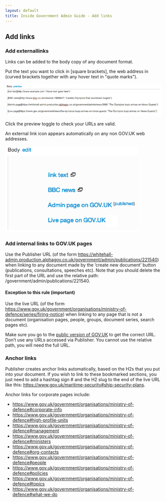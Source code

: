 ```yaml
---
layout: default
title: Inside Government Admin Guide - Add links
---
```


## Add links

### Add externallinks

Links can be added to the body copy of any document format.

Put the text you want to click in \[square brackets\], the web address in (curved brackets together with any hover text in "quote marks").

![Add links 1](add-links-1.png)

Click the preview toggle to check your URLs are valid.

An external link icon appears automatically on any non GOV.UK web addresses.

![Add links 2](add-links-2.png)

### Add internal links to GOV.UK pages

Use the Publisher URL (of the form https://whitehall-admin.production.alphagov.co.uk/government/admin/publications/221540) when linking to any document made by the ‘create new document’ button (publications, consultations, speeches etc). Note that you should delete the first part of the URL and use the relative path: /government/admin/publications/221540.

#### Exception to this rule (important)

Use the live URL (of the form https://www.gov.uk/government/organisations/ministry-of-defence/series/firing-notice) when linking to any page that is not a document (organisation pages, people, groups, document series, search pages etc).

Make sure you go to the [public version of GOV.UK](https://gov.uk/government) to get the correct URL. Don’t use any URLs accessed via Publisher. You cannot use the relative path, you will need the full URL.

### Anchor links

Publisher creates anchor links automatically, based on the H2s that you put into your document. If you wish to link to these bookmarked sections, you just need to add a hashtag sign \# and the H2 slug to the end of the live URL like this: https://www.gov.uk/maritime-security#ship-security-plans.

Anchor links for corporate pages include:

* https://www.gov.uk/government/organisations/ministry-of-defence#corporate-info
* https://www.gov.uk/government/organisations/ministry-of-defence#high-profile-units
* https://www.gov.uk/government/organisations/ministry-of-defence#management
* https://www.gov.uk/government/organisations/ministry-of-defence#ministers
* https://www.gov.uk/government/organisations/ministry-of-defence#org-contacts
* https://www.gov.uk/government/organisations/ministry-of-defence#people
* https://www.gov.uk/government/organisations/ministry-of-defence#policies
* https://www.gov.uk/government/organisations/ministry-of-defence#topics
* https://www.gov.uk/government/organisations/ministry-of-defence#what-we-do

